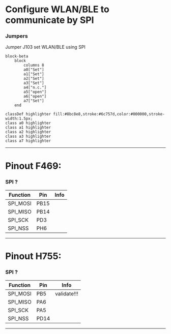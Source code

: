 # Configure WLAN/BLE to communicate by SPI

### Jumpers

Jumper J103 set WLAN/BLE using SPI
```mermaid
block-beta
    block
        columns 8
        a0["Set"]
        a1["Set"]
        a2["Set"]
        a3["Set"]
        a4["n.c."]
        a5["open"]
        a6["open"]
        a7["Set"]
    end

classDef highlighter fill:#8bc8e8,stroke:#6c757d,color:#000000,stroke-width:1.5px;
class a0 highlighter
class a1 highlighter
class a2 highlighter
class a3 highlighter
class a7 highlighter
```

---

# Pinout F469:

### SPI ?
| Function | Pin | Info |
|----------|-----|------|
| SPI_MOSI  | PB15 | |
| SPI_MISO | PB14 | |
| SPI_SCK | PD3 | |
| SPI_NSS | PH6 | |

---

# Pinout H755:

### SPI ?
| Function | Pin | Info |
|----------|-----|------|
| SPI_MOSI  | PB5 | validate!!! |
| SPI_MISO | PA6 | |
| SPI_SCK | PA5 | |
| SPI_NSS | PD14 | |

---
